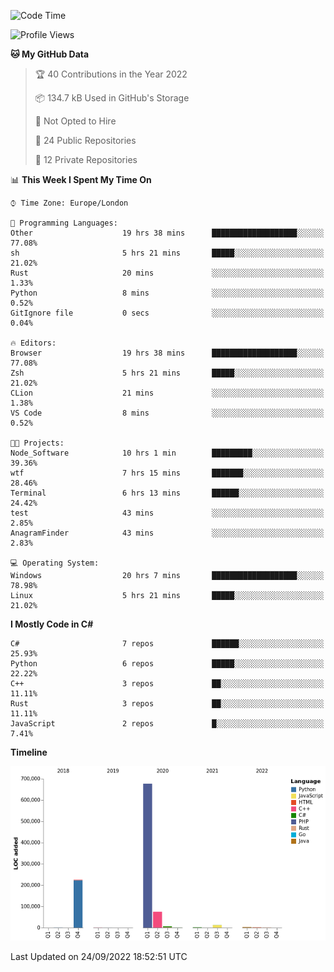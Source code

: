 <!--START_SECTION:waka-->
![Code Time](http://img.shields.io/badge/Code%20Time-245%20hrs%2014%20mins-blue)

![Profile Views](http://img.shields.io/badge/Profile%20Views-12-blue)

**🐱 My GitHub Data** 

> 🏆 40 Contributions in the Year 2022
 > 
> 📦 134.7 kB Used in GitHub's Storage 
 > 
> 🚫 Not Opted to Hire
 > 
> 📜 24 Public Repositories 
 > 
> 🔑 12 Private Repositories  
 > 
📊 **This Week I Spent My Time On** 

```text
⌚︎ Time Zone: Europe/London

💬 Programming Languages: 
Other                    19 hrs 38 mins      ███████████████████░░░░░░   77.08% 
sh                       5 hrs 21 mins       █████░░░░░░░░░░░░░░░░░░░░   21.02% 
Rust                     20 mins             ░░░░░░░░░░░░░░░░░░░░░░░░░   1.33% 
Python                   8 mins              ░░░░░░░░░░░░░░░░░░░░░░░░░   0.52% 
GitIgnore file           0 secs              ░░░░░░░░░░░░░░░░░░░░░░░░░   0.04%

🔥 Editors: 
Browser                  19 hrs 38 mins      ███████████████████░░░░░░   77.08% 
Zsh                      5 hrs 21 mins       █████░░░░░░░░░░░░░░░░░░░░   21.02% 
CLion                    21 mins             ░░░░░░░░░░░░░░░░░░░░░░░░░   1.38% 
VS Code                  8 mins              ░░░░░░░░░░░░░░░░░░░░░░░░░   0.52%

🐱‍💻 Projects: 
Node_Software            10 hrs 1 min        █████████░░░░░░░░░░░░░░░░   39.36% 
wtf                      7 hrs 15 mins       ███████░░░░░░░░░░░░░░░░░░   28.46% 
Terminal                 6 hrs 13 mins       ██████░░░░░░░░░░░░░░░░░░░   24.42% 
test                     43 mins             ░░░░░░░░░░░░░░░░░░░░░░░░░   2.85% 
AnagramFinder            43 mins             ░░░░░░░░░░░░░░░░░░░░░░░░░   2.83%

💻 Operating System: 
Windows                  20 hrs 7 mins       ███████████████████░░░░░░   78.98% 
Linux                    5 hrs 21 mins       █████░░░░░░░░░░░░░░░░░░░░   21.02%

```

**I Mostly Code in C#** 

```text
C#                       7 repos             ██████░░░░░░░░░░░░░░░░░░░   25.93% 
Python                   6 repos             █████░░░░░░░░░░░░░░░░░░░░   22.22% 
C++                      3 repos             ██░░░░░░░░░░░░░░░░░░░░░░░   11.11% 
Rust                     3 repos             ██░░░░░░░░░░░░░░░░░░░░░░░   11.11% 
JavaScript               2 repos             █░░░░░░░░░░░░░░░░░░░░░░░░   7.41%

```


**Timeline**

![Chart not found](https://raw.githubusercontent.com/Jirubizu/Jirubizu/master/charts/bar_graph.png) 


 Last Updated on 24/09/2022 18:52:51 UTC
<!--END_SECTION:waka-->